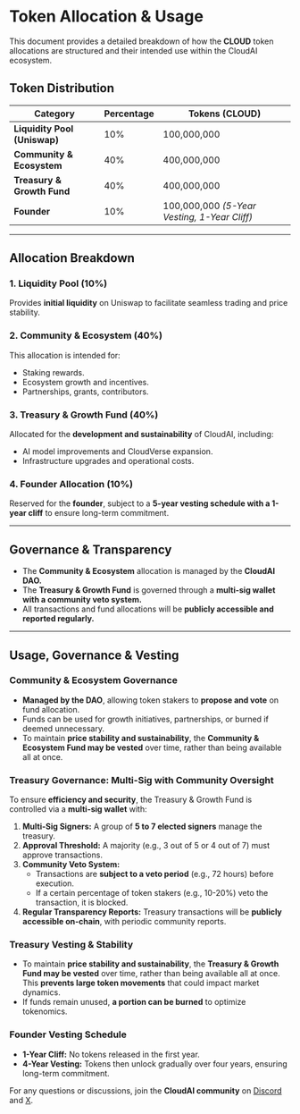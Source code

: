 
# Token Allocation & Usage  

This document provides a detailed breakdown of how the **CLOUD** token allocations are structured and their intended use within the CloudAI ecosystem.  

## Token Distribution  

| **Category**             | **Percentage** | **Tokens (CLOUD)**             |
|-------------------------|--------------|-------------------------------|
| **Liquidity Pool (Uniswap)** | 10%          | 100,000,000                   |
| **Community & Ecosystem**   | 40%          | 400,000,000                   |
| **Treasury & Growth Fund**  | 40%          | 400,000,000                   |
| **Founder**                | 10%          | 100,000,000 *(5-Year Vesting, 1-Year Cliff)* |

---

## Allocation Breakdown  

### **1. Liquidity Pool (10%)**  
Provides **initial liquidity** on Uniswap to facilitate seamless trading and price stability.  

### **2. Community & Ecosystem (40%)**  
This allocation is intended for:  
- Staking rewards.
- Ecosystem growth and incentives.  
- Partnerships, grants, contributors.  

### **3. Treasury & Growth Fund (40%)**  
Allocated for the **development and sustainability** of CloudAI, including:  
- AI model improvements and CloudVerse expansion.  
- Infrastructure upgrades and operational costs.  

### **4. Founder Allocation (10%)**  
Reserved for the **founder**, subject to a **5-year vesting schedule with a 1-year cliff** to ensure long-term commitment.  

---

## Governance & Transparency  
- The **Community & Ecosystem** allocation is managed by the **CloudAI DAO.**  
- The **Treasury & Growth Fund** is governed through a **multi-sig wallet with a community veto system.**  
- All transactions and fund allocations will be **publicly accessible and reported regularly.**  

---

## Usage, Governance & Vesting  

### **Community & Ecosystem Governance**  
- **Managed by the DAO**, allowing token stakers to **propose and vote** on fund allocation.  
- Funds can be used for growth initiatives, partnerships, or burned if deemed unnecessary.  
- To maintain **price stability and sustainability**, the **Community & Ecosystem Fund may be vested** over time, rather than being available all at once.

### **Treasury Governance: Multi-Sig with Community Oversight**  
To ensure **efficiency and security**, the Treasury & Growth Fund is controlled via a **multi-sig wallet** with:  

1. **Multi-Sig Signers:** A group of **5 to 7 elected signers** manage the treasury.  
2. **Approval Threshold:** A majority (e.g., 3 out of 5 or 4 out of 7) must approve transactions.  
3. **Community Veto System:**  
   - Transactions are **subject to a veto period** (e.g., 72 hours) before execution.  
   - If a certain percentage of token stakers (e.g., 10-20%) veto the transaction, it is blocked.  
4. **Regular Transparency Reports:** Treasury transactions will be **publicly accessible on-chain**, with periodic community reports.  

### **Treasury Vesting & Stability**  
- To maintain **price stability and sustainability**, the **Treasury & Growth Fund may be vested** over time, rather than being available all at once. This **prevents large token movements** that could impact market dynamics.  
- If funds remain unused, **a portion can be burned** to optimize tokenomics.  

### **Founder Vesting Schedule**  
- **1-Year Cliff:** No tokens released in the first year.  
- **4-Year Vesting:** Tokens then unlock gradually over four years, ensuring long-term commitment.  


For any questions or discussions, join the **CloudAI community** on [Discord](https://discord.com/channels/1338445588147998742) and [X](https://x.com/CloudAiOnBase).  

